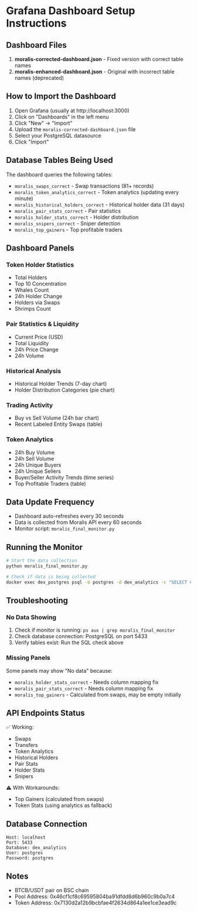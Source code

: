 # Grafana Dashboard Setup Instructions

## Dashboard Files

1. **moralis-corrected-dashboard.json** - Fixed version with correct table names
2. **moralis-enhanced-dashboard.json** - Original with incorrect table names (deprecated)

## How to Import the Dashboard

1. Open Grafana (usually at http://localhost:3000)
2. Click on "Dashboards" in the left menu
3. Click "New" → "Import"
4. Upload the `moralis-corrected-dashboard.json` file
5. Select your PostgreSQL datasource
6. Click "Import"

## Database Tables Being Used

The dashboard queries the following tables:
- `moralis_swaps_correct` - Swap transactions (81+ records)
- `moralis_token_analytics_correct` - Token analytics (updating every minute)
- `moralis_historical_holders_correct` - Historical holder data (31 days)
- `moralis_pair_stats_correct` - Pair statistics
- `moralis_holder_stats_correct` - Holder distribution
- `moralis_snipers_correct` - Sniper detection
- `moralis_top_gainers` - Top profitable traders

## Dashboard Panels

### Token Holder Statistics
- Total Holders
- Top 10 Concentration
- Whales Count
- 24h Holder Change
- Holders via Swaps
- Shrimps Count

### Pair Statistics & Liquidity
- Current Price (USD)
- Total Liquidity
- 24h Price Change
- 24h Volume

### Historical Analysis
- Historical Holder Trends (7-day chart)
- Holder Distribution Categories (pie chart)

### Trading Activity
- Buy vs Sell Volume (24h bar chart)
- Recent Labeled Entity Swaps (table)

### Token Analytics
- 24h Buy Volume
- 24h Sell Volume
- 24h Unique Buyers
- 24h Unique Sellers
- Buyer/Seller Activity Trends (time series)
- Top Profitable Traders (table)

## Data Update Frequency

- Dashboard auto-refreshes every 30 seconds
- Data is collected from Moralis API every 60 seconds
- Monitor script: `moralis_final_monitor.py`

## Running the Monitor

```bash
# Start the data collection
python moralis_final_monitor.py

# Check if data is being collected
docker exec dex_postgres psql -U postgres -d dex_analytics -c "SELECT COUNT(*) FROM moralis_swaps_correct"
```

## Troubleshooting

### No Data Showing
1. Check if monitor is running: `ps aux | grep moralis_final_monitor`
2. Check database connection: PostgreSQL on port 5433
3. Verify tables exist: Run the SQL check above

### Missing Panels
Some panels may show "No data" because:
- `moralis_holder_stats_correct` - Needs column mapping fix
- `moralis_pair_stats_correct` - Needs column mapping fix
- `moralis_top_gainers` - Calculated from swaps, may be empty initially

## API Endpoints Status

✅ Working:
- Swaps
- Transfers
- Token Analytics
- Historical Holders
- Pair Stats
- Holder Stats
- Snipers

⚠️ With Workarounds:
- Top Gainers (calculated from swaps)
- Token Stats (using analytics as fallback)

## Database Connection

```
Host: localhost
Port: 5433
Database: dex_analytics
User: postgres
Password: postgres
```

## Notes

- BTCB/USDT pair on BSC chain
- Pool Address: 0x46cf1cf8c69595804ba91dfdd8d6b960c9b0a7c4
- Token Address: 0x7130d2a12b9bcbfae4f2634d864a1ee1ce3ead9c